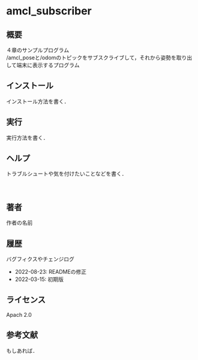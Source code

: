 # amcl_subscriber
## 概要
４章のサンプルプログラム  
/amcl_poseと/odomのトピックをサブスクライブして，それから姿勢を取り出して端末に表示するプログラム

## インストール
インストール方法を書く．

## 実行
実行方法を書く．

## ヘルプ
トラブルシュートや気を付けたいことなどを書く．

　　
## 著者
作者の名前

## 履歴
バグフィクスやチェンジログ
- 2022-08-23: READMEの修正
- 2022-03-15: 初期版



## ライセンス
Apach 2.0 


## 参考文献
もしあれば．
